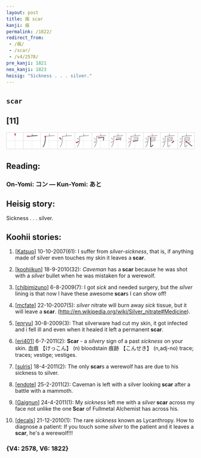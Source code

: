 ```yaml
---
layout: post
title: 痕 scar
kanji: 痕
permalink: /1822/
redirect_from:
 - /痕/
 - /scar/
 - /v4/2578/
pre_kanji: 1821
nex_kanji: 1823
heisig: "Sickness . . . silver."
---
```


## `scar`

## [11]

<div class="stroke"><img src="../images/E79795.png" /></div>

## Reading:

### On-Yomi: コン &mdash; Kun-Yomi: あと

## Heisig story:

Sickness . . . silver.

## Koohii stories:

1) [<a href="http://kanji.koohii.com/profile/Katsuo">Katsuo</a>] 10-10-2007(61): I suffer from <em>silver-sickness</em>, that is, if anything made of silver even touches my skin it leaves a<strong> scar</strong>.

2) [<a href="http://kanji.koohii.com/profile/koohiikun">koohiikun</a>] 18-9-2010(32): <em>Caveman</em> has a<strong> scar</strong> because he was shot with a <em>silver</em> bullet when he was mistaken for a werewolf.

3) [<a href="http://kanji.koohii.com/profile/chibimizuno">chibimizuno</a>] 6-8-2009(7): I got <em>sick</em> and needed surgery, but the <em>silver</em> lining is that now I have these awesome<strong> scar</strong>s I can show off!

4) [<a href="http://kanji.koohii.com/profile/mcfate">mcfate</a>] 22-10-2007(5): <em>silver</em> nitrate will burn away <em>sick</em> tissue, but it will leave a<strong> scar</strong>. (<a href="http://en.wikipedia.org/wiki/Silver_nitrate#Medicine">http://en.wikipedia.org/wiki/Silver_nitrate#Medicine</a>).

5) [<a href="http://kanji.koohii.com/profile/enryu">enryu</a>] 30-8-2009(3): That silverware had cut my skin, it got infected and i fell ill and even when it healed it left a permanent<strong> scar</strong>.

6) [<a href="http://kanji.koohii.com/profile/eri401">eri401</a>] 6-7-2011(2): <strong>Scar</strong> - a <em>silvery</em> sign of a past <em>sickness</em> on your skin. 血痕 【けっこん】 (n) bloodstain 痕跡 【こんせき】 (n,adj-no) trace; traces; vestige; vestiges.

7) [<a href="http://kanji.koohii.com/profile/sulris">sulris</a>] 18-4-2011(2): The only<strong> scar</strong>s a werewolf has are due to his sickness to silver.

8) [<a href="http://kanji.koohii.com/profile/endote">endote</a>] 25-2-2011(2): Caveman is left with a silver looking<strong> scar</strong> after a battle with a mammoth.

9) [<a href="http://kanji.koohii.com/profile/Gaignun">Gaignun</a>] 24-4-2011(1): My <em>sickness</em> left me with a <em>silver</em><strong> scar</strong> across my face not unlike the one<strong> Scar</strong> of Fullmetal Alchemist has across his.

10) [<a href="http://kanji.koohii.com/profile/decals">decals</a>] 21-12-2010(1): The rare <em>sickness</em> known as Lycanthropy. How to diagnose a patient: If you touch some <em>silver</em> to the patient and it leaves a<strong> scar</strong>, he&#039;s a werewolf!!!

### {V4: 2578, V6: 1822}
